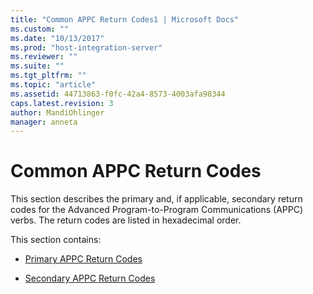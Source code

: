 ```yaml
---
title: "Common APPC Return Codes1 | Microsoft Docs"
ms.custom: ""
ms.date: "10/13/2017"
ms.prod: "host-integration-server"
ms.reviewer: ""
ms.suite: ""
ms.tgt_pltfrm: ""
ms.topic: "article"
ms.assetid: 44713863-f0fc-42a4-8573-4003afa98344
caps.latest.revision: 3
author: MandiOhlinger
manager: anneta
---
```

# Common APPC Return Codes
This section describes the primary and, if applicable, secondary return codes for the Advanced Program-to-Program Communications (APPC) verbs. The return codes are listed in hexadecimal order.  
  
 This section contains:  
  
-   [Primary APPC Return Codes](../core/primary-appc-return-codes.md)  
  
-   [Secondary APPC Return Codes](../core/secondary-appc-return-codes.md)